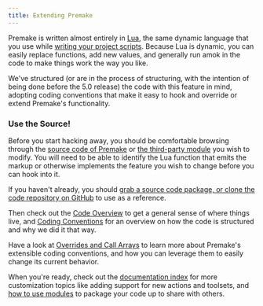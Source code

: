 ```yaml
---
title: Extending Premake
---
```


Premake is written almost entirely in [Lua](http://www.lua.org/), the same dynamic language that you use while [writing your project scripts](your-first-script). Because Lua is dynamic, you can easily replace functions, add new values, and generally run amok in the code to make things work the way you like.

We've structured (or are in the process of structuring, with the intention of being done before the 5.0 release) the code with this feature in mind, adopting coding conventions that make it easy to hook and override or extend Premake's functionality.

### Use the Source! ###

Before you start hacking away, you should be comfortable browsing through the [source code of Premake](http://github.com/premake/premake-core) or [the third-party module](/community/modules) you wish to modify. You will need to be able to identify the Lua function that emits the markup or otherwise implements the feature you wish to change before you can hook into it.

If you haven't already, you should [grab a source code package, or clone the code repository on GitHub](getting-premake) to use as a reference.

Then check out the [Code Overview](code-overview) to get a general sense of where things live, and [Coding Conventions](coding-conventions) for an overview on how the code is structured and why we did it that way.

Have a look at [Overrides and Call Arrays](overrides-and-call-arrays) to learn more about Premake's extensible coding conventions, and how you can leverage them to easily change its current behavior.

When you're ready, check out the [documentation index](/docs) for more customization topics like adding support for new actions and toolsets, and [how to use modules](introducing-modules) to package your code up to share with others.
